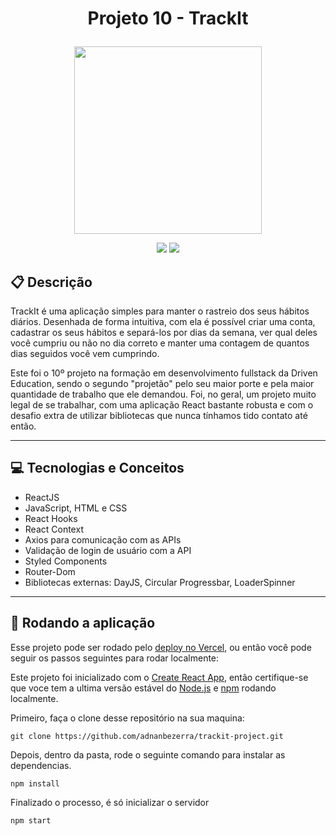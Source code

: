 # <p align = "center"> Projeto 10 - TrackIt </p>

<p align="center">
   <img src="https://notion-emojis.s3-us-west-2.amazonaws.com/prod/svg-twitter/1f4c8.svg" width="300px"/>
</p>

<p align = "center">
   <img src="https://img.shields.io/badge/author-adnanbezerra-4dae71?style=flat-square" />
   <img src="https://img.shields.io/github/languages/count/adnanbezerra/trackit-project?color=4dae71&style=flat-square" />
</p>


##  :clipboard: Descrição

TrackIt é uma aplicação simples para manter o rastreio dos seus hábitos diários. Desenhada de forma intuitiva, com ela é possível criar uma conta, cadastrar os seus hábitos e separá-los por dias da semana, ver qual deles você cumpriu ou não no dia correto e manter uma contagem de quantos dias seguidos você vem cumprindo.

Este foi o 10º projeto na formação em desenvolvimento fullstack da Driven Education, sendo o segundo "projetão" pelo seu maior porte e pela maior quantidade de trabalho que ele demandou. Foi, no geral, um projeto muito legal de se trabalhar, com uma aplicação React bastante robusta e com o desafio extra de utilizar bibliotecas que nunca tínhamos tido contato até então.

***

## :computer:	 Tecnologias e Conceitos

- ReactJS
- JavaScript, HTML e CSS
- React Hooks
- React Context
- Axios para comunicação com as APIs
- Validação de login de usuário com a API
- Styled Components
- Router-Dom
- Bibliotecas externas: DayJS, Circular Progressbar, LoaderSpinner

***

## 🏁 Rodando a aplicação

Esse projeto pode ser rodado pelo [deploy no Vercel](https://projeto10-trackit-adnanbezerra-git-main-adnanbezerra.vercel.app/), ou então você pode seguir os passos seguintes para rodar localmente:

Este projeto foi inicializado com o [Create React App](https://github.com/facebook/create-react-app), então certifique-se que voce tem a ultima versão estável do [Node.js](https://nodejs.org/en/download/) e [npm](https://www.npmjs.com/) rodando localmente.

Primeiro, faça o clone desse repositório na sua maquina:

```
git clone https://github.com/adnanbezerra/trackit-project.git
```

Depois, dentro da pasta, rode o seguinte comando para instalar as dependencias.

```
npm install
```

Finalizado o processo, é só inicializar o servidor
```
npm start
```
